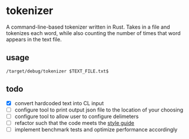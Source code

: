 # tokenizer

A command-line-based tokenizer written in Rust. Takes in a file and tokenizes each word, while also counting the number of times that word appears in the text file.

## usage

`/target/debug/tokenizer $TEXT_FILE.txt$`

## todo

- [x] convert hardcoded text into CL input
- [ ] configure tool to print output json file to the location of your choosing
- [ ] configure tool to allow user to configure delimeters 
- [ ] refactor such that the code meets the [style guide](https://doc.rust-lang.org/book/second-edition/ch12-03-improving-error-handling-and-modularity.html#separation-of-concerns-for-binary-projects)
- [ ] implement benchmark tests and optimize performance accordingly
